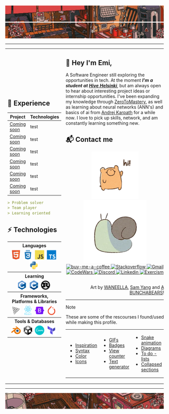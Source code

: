 <!--- 
NOTE:
      IF YOU WANT TO USE MY GIT PROFILE LAYOUT THEN AT LEAST TAKE THE TIME TO EDIT IT ACCORDINGLY AND PLEASE GIVE ME SOME
      CREDIT FOR THE WORK. I'VE ALSO MADE A GITHUB-PROFILE-101 REPO, WITH LINKS TO EVERYTHING I USED DUE TO ALL THE DMS. 
      SO USE THEM AND CUSTOMISE IT TO LOOK LIKE YOU. THANK YOU. 
--->

[![Small banner](https://github.com/em1e/em1e/blob/main/banners/Banner%20small.gif)](https://waneella.tumblr.com/)
[![Small banner 2](https://github.com/em1e/em1e/blob/main/banners/Banner%20small%202.gif)](https://waneella.tumblr.com/)
***

<table id="Parent">
<!--- Left side --->
<td id="Left side">

## 💼 Experience
<!--- Highlighted projects --->

<div align="center">

| Project | Technologies |
| ------ | -------|
| [Coming soon]() | test |
| [Coming soon]() | test |
| [Coming soon]() | test |
| [Coming soon]() | test |
| [Coming soon]() | test |
| [Coming soon]() | test |

</div>
<!--- Best qualities --->

```md
> Problem solver
> Team player
> Learning oriented
```

## ⚡ Technologies
<!--- Some of the things I have experience in --->

<div id="projects" align="center" width="50">
 <table>
        <tr> <!--- Tech Row 1 --->
              <th>Languages</th>
        </tr>
        <tr align="center"> <!--- Tech Row 2 --->
              <td> <img src="https://github.com/devicons/devicon/blob/master/icons/html5/html5-original.svg" title="HTML5" alt="HTML" width="30" height="30"/>&nbsp; <img src="https://github.com/devicons/devicon/blob/master/icons/css3/css3-plain-wordmark.svg"  title="CSS3" alt="CSS" width="30" height="30"/>&nbsp; <img src="https://github.com/devicons/devicon/blob/master/icons/javascript/javascript-original.svg" title="JavaScript" alt="JavaScript" width="30" height="30"/>&nbsp; <img src="https://github.com/devicons/devicon/blob/master/icons/typescript/typescript-original.svg" title="typescript" alt="typescript" width="30" height="30"/>&nbsp; <img src="https://github.com/devicons/devicon/blob/master/icons/python/python-original.svg" title="Python" alt="Python" width="30" height="30"/>&nbsp; </td>
        </tr>
        <tr> <!--- Tech Row 3 --->
              <th>Learning</th>
        </tr>
        <tr align="center"> <!--- Tech Row 4 --->
              <td> <img src="https://github.com/devicons/devicon/blob/master/icons/c/c-original.svg" title="C" alt="C" width="30" height="30"/>&nbsp; <img src="https://github.com/devicons/devicon/blob/master/icons/cplusplus/cplusplus-original.svg" title="C++" alt="C++" width="30" height="30"/>&nbsp; <img src="https://github.com/devicons/devicon/blob/master/icons/rust/rust-plain.svg" title="rust" alt="rust" width="30" height="30"/>&nbsp; </td>
        </tr>
        <tr> <!--- Tech Row 5 --->
              <th>Frameworks, Platforms & Libraries</th>
        </tr>
        <tr align="center"> <!--- Tech Row 6 --->
              <td> <img src="https://github.com/devicons/devicon/blob/master/icons/threejs/threejs-original.svg" title="Threejs" alt="Threejs" width="30" height="30"/>&nbsp; <img src="https://github.com/devicons/devicon/blob/master/icons/react/react-original-wordmark.svg" title="React" alt="React" width="30" height="30"/>&nbsp; <img src="https://github.com/devicons/devicon/blob/master/icons/bootstrap/bootstrap-original.svg" title="bootsrap" alt="bootsrap" width="30" height="30"/>&nbsp; <img src="https://github.com/devicons/devicon/blob/master/icons/pytorch/pytorch-original.svg" title="pythorch" alt="pytorch" width="30" height="30"/>&nbsp; </td>
        </tr>
        <tr> <!--- Tech Row 7 --->
              <th>Tools & Databases</th>
        </tr>
        <tr align="center"> <!--- Tech Row 8 --->
              <td> <img src="https://github.com/devicons/devicon/blob/master/icons/blender/blender-original.svg" title="blender" alt="blender" width="30" height="30"/>&nbsp; <img src="https://github.com/devicons/devicon/blob/master/icons/unity/unity-original.svg" title="unity" alt="unity" width="30" height="30"/>&nbsp; <img src="https://github.com/devicons/devicon/blob/master/icons/canva/canva-original.svg" title="canva" alt="canva" width="30" height="30"/>&nbsp; <img src="https://github.com/devicons/devicon/blob/master/icons/terraform/terraform-original.svg" title="terraform" alt="terraform" width="30" height="30"/>&nbsp; </td>
        </tr>
  </table>
</div>
</td>
<!--- Right side --->
<td id="Right side">

## 📑 Hey I'm Emi,
A Software Engineer still exploring the opportunities in tech. At the moment <b><i>I'm a student at <a href="https://www.hive.fi/en" target=”blank”>Hive Helsinki</a></i></b>, but am always open to hear about interesting project ideas or internship opportunities. I've been expanding my knowledge through <a href="https://zerotomastery.io/courses/" target=”blank”>ZeroToMastery</a>, as well as learning about neural networks (ANN's) and basics of ai from <a href="https://github.com/karpathy/nn-zero-to-hero" target=”blank”>Andrej Karpath</a> for a while now. I love to pick up skills, network, and am constantly learning something new.

## 📬 Contact me
<!--- Contact gifs --->
<div id="bearnsneal" align="center">
      <a href="https://abunchabears.uwu.ai/">
            <img src="https://github.com/em1e/em1e/blob/main/banners/giphy.gif" width="150"/> 
      </a>
      <a href="https://abunchabears.uwu.ai/">
            <img src="https://raw.githubusercontent.com/em1e/em1e/main/banners/200w.webp" width="200"/>
      </a>
</div>

<!--- Contact badges --->
<div id="contact badges" align="center"> 
  <a href="https://www.buymeacoffee.com/em1e"> <!--- buy me a coffee --->
    <img src="https://img.shields.io/badge/Buy%20Me%20a%20Coffee-ffdd00?style=for-the-badge&logo=buy-me-a-coffee&logoColor=black" alt="buy-me-a-coffee"/>
  </a>
  <a href="https://stackoverflow.com/u/20376119"> <!--- Stackoverflow --->
    <img src="https://img.shields.io/badge/-Stackoverflow-FE7A16?style=for-the-badge&logo=stack-overflow&logoColor=white" alt="Stackoverflow"/>
  </a>
  <a href="mailto:emi.projects@outlook.com"> <!--- Gmail --->
    <img src="https://img.shields.io/badge/Gmail-D14836?style=for-the-badge&logo=gmail&logoColor=white" alt="Gmail"/>
  </a>
  <a href=""> <!--- CodeWars --->
    <img src="https://img.shields.io/badge/Codewars-B1361E?style=for-the-badge&logo=codewars&logoColor=grey" alt="CodeWars"/>
  </a>
   <a href="https://www.discordapp.com/users/700341252880597095"> <!--- Discord --->
    <img src="https://img.shields.io/badge/Discord-%237289DA.svg?style=for-the-badge&logo=discord&logoColor=white" alt="Discord"/>
  </a>
  <a href="www.linkedin.com/in/em1e"> <!--- Linkedin --->
    <img src="https://img.shields.io/badge/linkedin-%230077B5.svg?style=for-the-badge&logo=linkedin&logoColor=white" alt="Linkedin"/>
  </a>
   <a href="https://exercism.org/profiles/Em1e"> <!--- Exercism --->
    <img src="https://img.shields.io/badge/Exercism-009CAB?style=for-the-badge&logo=exercism&logoColor=white" alt="Exercism"/>
  </a>
</div>

<!--- Profile view count --->
<div id="visit-counter" align="center">
  <img src="https://komarev.com/ghpvc/?username=em1e&style=flat-square&color=E1306C" alt=""/> 
</div>

<!--- Artists, right --->
<div id="artists" align="right">
  <p>Art by <a href="https://waneella.tumblr.com/">WANEELLA</a>, <a href="https://www.instagram.com/samdoesarts/?hl=en">Sam Yang</a> and <a href="https://abunchabears.uwu.ai/">A BUNCHABEARS</a>!</p>     
</div> 

***

> [!NOTE]
> These are some of the rescourses I found/used while making this profile.
<table>
<td>

+  [Inspiration](https://github.com/coderjojo/creative-profile-readme)
+  [Syntax](https://docs.github.com/en/get-started/writing-on-github/getting-started-with-writing-and-formatting-on-github/basic-writing-and-formatting-syntax)
+  [Color](https://stackoverflow.com/questions/11509830/how-to-add-color-to-githubs-readme-md-file)
+  [Icons](https://github.com/devicons/devicon/tree/master)

</td>
<td>

+ [GIFs](https://stackoverflow.com/questions/34341808/is-there-a-way-to-add-an-animated-gif-to-a-markdown-file)
+ [Badges](https://github.com/Ileriayo/markdown-badges/blob/master/README.md)
+ [View counter](https://github.com/antonkomarev/github-profile-views-counter)
+ [Text generator](https://readme-typing-svg.herokuapp.com/demo/)
      
</td>
<td>

+ [Snake animation](https://blog.arnabghosh.me/add-github-dark-snake-animation-readme)
+ [Diagrams](https://docs.github.com/en/get-started/writing-on-github/working-with-advanced-formatting/creating-diagrams)
+ [To do -lists](https://docs.github.com/en/get-started/writing-on-github/working-with-advanced-formatting/about-task-lists)
+ [Collapsed sections](https://docs.github.com/en/get-started/writing-on-github/working-with-advanced-formatting/organizing-information-with-collapsed-sections)
      
</td>
</table>
</td>
</table>

***
[![Small banner 3](https://github.com/em1e/em1e/blob/main/banners/Banner%20small%203.gif)](https://waneella.tumblr.com/)

<!---

```geojson
{
  "type": "FeatureCollection",
  "features": [
    {
      "type": "Feature",
      "id": 1,
      "properties": {
        "ID": 0
      },
      "geometry": {
        "type": "Polygon",
        "coordinates": [
          [
              [26,120],
              [26,119],
              [24,119],
              [24,120],
              [26,120]
          ]
        ]
      }
    }
  ]
}
```

<details>
<summary> Looking to make a better Github profile? Tap here!</summary><br>

> [!NOTE]
> These are some of the rescourses I used while making this profile.
<table>
<td>

+  [Inspiration](https://github.com/coderjojo/creative-profile-readme)
+  [Syntax](https://docs.github.com/en/get-started/writing-on-github/getting-started-with-writing-and-formatting-on-github/basic-writing-and-formatting-syntax)
+  [Color](https://stackoverflow.com/questions/11509830/how-to-add-color-to-githubs-readme-md-file)
+  [Icons](https://github.com/devicons/devicon/tree/master)

</td>
<td>

+ [badges](https://github.com/Ileriayo/markdown-badges/blob/master/README.md)
+ [View counter](https://github.com/antonkomarev/github-profile-views-counter)
+ [GIFs](https://stackoverflow.com/questions/34341808/is-there-a-way-to-add-an-animated-gif-to-a-markdown-file)
+ [Text generator](https://readme-typing-svg.herokuapp.com/demo/)
      
</td>
</table>
</td>
</table>
</details>

[![Main banner](https://github.com/em1e/em1e/blob/main/banners/Banner%20main%202.gif)](https://waneella.tumblr.com/)
***
[![Small banner](https://github.com/em1e/em1e/blob/main/banners/Banner%20small.gif)](https://waneella.tumblr.com/)
***
[![Small banner 2](https://github.com/em1e/em1e/blob/main/banners/Banner%20small%202.gif)](https://waneella.tumblr.com/)
***
[![Small banner 3](https://github.com/em1e/em1e/blob/main/banners/Banner%20small%203.gif)](https://waneella.tumblr.com/)
***


~~~~
<div id="Parrots" align="center">
  <img src="https://raw.githubusercontent.com/em1e/em1e/main/banners/partyparrt-21.gif" width="100"/>
</div>
~~~~

<div id="Parrot gifs" align="center">
  <img src="https://raw.githubusercontent.com/em1e/em1e/main/banners/partyparrt-21.gif" width="100"/>
  <img src="https://raw.githubusercontent.com/em1e/em1e/main/banners/partyparrt-21.gif" width="100"/>
  <img src="https://raw.githubusercontent.com/em1e/em1e/main/banners/partyparrt-21.gif" width="100"/>
  <img src="https://raw.githubusercontent.com/em1e/em1e/main/banners/partyparrt-21.gif" width="100"/>
  <img src="https://raw.githubusercontent.com/em1e/em1e/main/banners/partyparrt-21.gif" width="100"/>
  <img src="https://raw.githubusercontent.com/em1e/em1e/main/banners/partyparrt-21.gif" width="100"/>
  <img src="https://raw.githubusercontent.com/em1e/em1e/main/banners/partyparrt-21.gif" width="100"/>
</div>

<div id="meow" align="right">
  P.S. As far as I know, I don't bite. 
</div>



!! Stuff I might use at some point. !!

!! LINKS !!
https://readme-typing-svg.herokuapp.com/demo/
https://www.sitepoint.com/github-profile-readme/
https://shields.io/
https://github.com/devicons/devicon/
https://github.com/Ileriayo/markdown-badges/blob/master/README.md
https://giphy.com/abunchabears


!! CUTE COMPUTER BEARS !!
<img src="https://raw.githubusercontent.com/em1e/em1e/main/banners/200w-1.webp" width="150"/><img src="https://raw.githubusercontent.com/em1e/em1e/main/banners/200w-1.webp" width="150"/><img src="https://raw.githubusercontent.com/em1e/em1e/main/banners/200w-1.webp" width="150"/><img src="https://raw.githubusercontent.com/em1e/em1e/main/banners/200w-1.webp" width="150"/><br></br>


!! BADGES THAT WORK ish, maybe, idk anymore !!
[![Stack Overflow](https://img.shields.io/badge/-Stackoverflow-FE7A16?style=for-the-badge&logo=stack-overflow&logoColor=white)](your-stackoverflow-URL)
[![youtube](https://img.shields.io/badge/YouTube-red?style=for-the-badge&logo=youtube&logoColor=white)](your-youtube-URL)
[![Gmail](https://img.shields.io/badge/Gmail-D14836?style=for-the-badge&logo=gmail&logoColor=white)](mailto:your-gmai.address)
[![Twitch](https://img.shields.io/badge/Twitch-%239146FF.svg?style=for-the-badge&logo=Twitch&logoColor=white)](your-twitch-URL)
[![Discord](https://img.shields.io/badge/Discord-%237289DA.svg?style=for-the-badge&logo=discord&logoColor=white)](your-discord-server-URL)
[![linkedin](https://img.shields.io/badge/LinkedIn-blue?style=for-the-badge&logo=linkedin&logoColor=white)](your-linkedin-URL)
[![twitter](https://img.shields.io/badge/Twitter-blue?style=for-the-badge&logo=twitter&logoColor=white)](your-twitter-URL)
<a href="your-instargam-URL">
    <img src="https://img.shields.io/badge/Instagram-%23E4405F.svg?style=for-the-badge&logo=Instagram&logoColor=white" alt="instagram Badge"/>
  </a>


!! OTHER? !!
[![Small banner 2](https://github.com/em1e/em1e/blob/main/banners/Banner%20small%202.gif)](https://waneella.tumblr.com/)
![Snake animation](https://github.com/em1e/em1e/blob/output/github-contribution-grid-snake.svg)
--->
